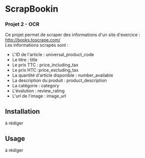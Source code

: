 # ScrapBookin
### Projet 2 - OCR
Ce projet permet de scraper des informations d'un site d'exercice : http://books.toscrape.com/
<br/>Les informations scrapés sont : 
* L'ID de l'article : universal_product_code
* Le titre : title
* Le prix TTC : price_including_tax
* Le prix HTC :price_excluding_tax
* La quantité d'article disponible : number_available
* La description du produit : product_description
* La catégorie : category
* L'évalution : review_rating
* L'url de l'image : image_url
## Installation
à rédiger
## Usage
à rédiger
